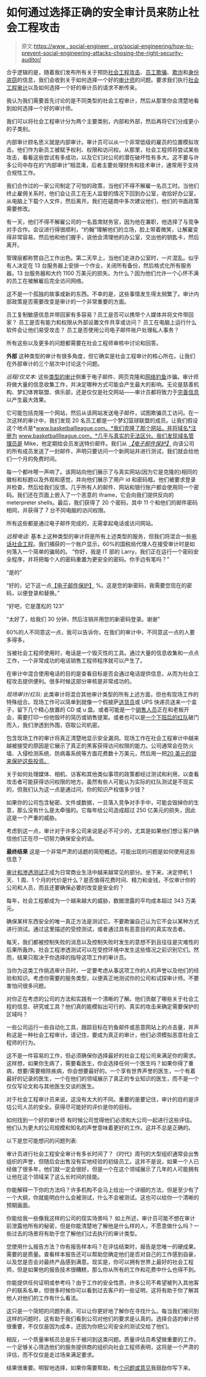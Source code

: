 # 如何通过选择正确的安全审计员来防止社会工程攻击

> 原文:[https://www . social-engineer . org/social-engineering/how-to-prevent-social-engineering-attacks-chosing-the-right-security-auditor/](https://www.social-engineer.org/social-engineering/how-to-prevent-social-engineering-attacks-chosing-the-right-security-auditor/)

合乎逻辑的是，随着我们发布所有关于预防[社会工程攻击](https://www.social-engineer.org/framework/general-discussion/attackers-might-use-social-engineering/)、[员工欺骗](https://www.social-engineer.org/framework/general-discussion/categories-social-engineers/disgruntled-employees/)、[欺诈](https://www.social-engineer.org/framework/general-discussion/categories-social-engineers/scam-artists/)和[身份盗窃](https://www.social-engineer.org/framework/general-discussion/categories-social-engineers/identity-theives/)的信息，我们会收到关于如何选择一个好的[审计师](https://www.social-engineer.org/framework/general-discussion/categories-social-engineers/penetration-testers/)的问题。要求我们执行[社会工程审计](https://www.social-engineer.com/social-engineering-services/)以及如何选择一个好的审计员的请求不断传来。

我认为我们需要首先讨论的是不同类型的社会工程审计，然后从那里你会清楚地看到如何选择一个好的审计师。

我们可以将社会工程审计分为两个主要类别，内部和外部，然后再将它们分成更小的子类别。

内部审计顾名思义就是内部审计。审计员可以从一个非常低级的雇员的位置模拟攻击。他们作为新员工被赋予权利、权限和访问权。从那里，社会工程师将尝试某些攻击，看看这些尝试有多成功，以及它们对公司的潜在破坏性有多大。这不要与许多公司中存在的“内部审计”相混淆，后者主要处理财务和技术审计，通常用于支持合规性工作。

我们合作过的一家公司制定了可怕的政策，当他们不得不解雇一名员工时。当他们终止雇佣关系时，他们会让员工在无人监督的情况下回到办公室，收拾好办公室，从电脑上下载个人文件，然后离开。我们在磋商中多次建议他们，他们的书面政策需要修改。

有一天，他们不得不解雇公司的一名首席财务官，因为他在兼职，他选择了与竞争对手合作。会议进行得很顺利，“约翰”理解他们的立场，脸上带着微笑，让解雇变得非常容易。然后他和他们握手，说他会清理他的办公室，交出他的钥匙卡，然后离开。

管理层都称赞自己工作出色。第二天早上，当他们走进办公室时，一片混乱。似乎有人决定在 13 台服务器上安排一个作业，关闭所有备份，然后格式化所有服务器。13 台服务器和大约 1100 万美元的损失。为什么？因为他们允许一个心怀不满的员工在被解雇后完全访问网络。

这不是一个孤独的故事或新的东西。不幸的是，这些事情发生得太频繁了。审计内部政策是否需要改变是审计的一个非常重要的方面。

员工复制敏感信息并带回家有多容易？员工是否可以携带个人媒体并将文件带回家？
员工是否有能力和权限从外部设置文件共享或访问？
员工在电脑上运行什么软件会让他们易受攻击？
员工是否使用公司电子邮件账户处理私人事务？

所有这些以及更多的问题都需要在社会工程师审核中讨论和回答。

**外部**
这种类型的审计有很多角度，但它确实是社会工程审计的核心所在。让我们在外部审计的三个层次中讨论这个问题。

*远程/仅文本:*
这些[类型的审计](https://www.social-engineer.org/social-engineering/stealing-credentials-via-social-engineering/)侧重于电子邮件、网页克隆和[网络钓鱼](https://www.social-engineer.org/framework/general-discussion/real-world-examples/phishing/)诈骗。审计师将做大量的信息收集工作，并决定哪种方式可能会产生最大的影响。无论是慈善机构、梦幻体育联盟、俱乐部，还是仅仅是社交网站——审计员都将致力于[完善信息](https://www.social-engineer.org/podcast/episode-006-using-the-information-we-gather-as-a-social-engineer/)以产生最大效果。

它可能包括克隆一个网站，然后从该网站发送电子邮件，试图欺骗员工访问。在一次这样的审计中，我们发现 20 名员工都是一个梦幻篮球联盟的成员。让我们假设这个地点是*www.basketballleague.com。*我们克隆了那个网站，并将域名*注册为 www.basketballlleague.com，*几乎与真实的无法区分。我们发现域名管理员是 Mike，他定期给会员发送特价邮件。我们从 *[【电子邮件保护】](/cdn-cgi/l/email-protection)* 向该公司的所有成员发送了一封邮件，声明只要访问一个新网站并进行测试，我们就会给他们一个月的免费时间。

每一个都咔嚓一声响了。该网站向他们展示了与真实网站(因为它是克隆的)相同的徽标和标题以及外观和感觉，并向他们展示了用户 id 和密码框。他们被要求登录并检查，然后给我们反馈。几乎所有人的邮件、网站和银行账户都会使用同一个密码。我们还在页面上嵌入了一个恶意的 iframe，它会向我们提供反向的 meterpreter shells。最后，我们获得了 20 个密码，其中 11 个和他们的邮件密码相同，并获得了 7 台不同电脑的访问权限。

所有这些都是通过电子邮件完成的，无需拿起电话或访问网站。

*远程电话:*
基本上这种类型的审计将是所有上述类型的服务，但我们将混合一些[电话社会工程](https://www.social-engineer.org/framework/general-discussion/common-attacks/phone/)。我们捕获的一个账户显示，60%的国税局代理人在接受审计时是如何落入一个简单的骗局的。
“你好，我是 IT 部的 Larry，我们正在运行一个密码安全程序，并将把每个人的密码重置为更安全的密码。你手边有笔吗？”

“是的”

“好的，记下这一点[【电子邮件保护】](/cdn-cgi/l/email-protection) %。这是您的新密码，我需要您现在的密码，以便登录和替换。”

“好吧，它是蓬松的 123”

“太好了，给我们 30 分钟，然后注销并用您的新密码登录。谢谢"

60%的人不同意这一点，我可以告诉你，在我们的审计中，不同意这一点的人要多得多。

当被社会工程师使用时，电话是一个毁灭性的工具。通过大量的信息收集和一点点工作，一个非常成功的电话销售工程师程序就可以产生了。

在审计中混合使用电话的目的是查看目标是否会通过电话提供信息，从而为社会工程攻击提供便利。很多时候这部分审核是非常成功的。

*现场审计/红队:*
此类审计将混合其他审计类型的所有上述方面，但也有现场工作的特殊组合。现场工作可以简单到就像一个假披萨[送货员](https://www.social-engineer.org/framework/general-discussion/common-attacks/delivery-person/)或 UPS 快递员送来一个盒子，留下几个精心放置的 CD 或 u 盘。或者可能是一个[销售人员](https://www.social-engineer.org/framework/general-discussion/categories-social-engineers/sales-people/)正在和老板开会，需要打印一份他毁坏的简历或销售提案。或者也可以是[一个下班后的红队](https://www.social-engineer.org/framework/se-tools/physical/)破门而入，我们渗透到外围，窃取公司机密。

包含现场工作的审计将真正清楚地显示安全漏洞。现场工作在社会工程审计中越来越被接受的原因是它展示了真正的黑客获得访问权限的能力。公司通常会在防火墙、入侵检测系统、防病毒系统等方面花费数十万美元，然后用一把[20 美元的锁来保护这些投资。](https://www.social-engineer.org/framework/se-tools/physical/lock-picking/)

关于如何处理媒体、相机、访客和其他类似事项的政策都经过测试和利用，以查看攻击者可能获得访问权限的地方。虽然有些人可能认为实际的红队测试是不现实的，但我们认为这一点是通过问，你的知识产权值多少钱？

如果你的公司包含秘密、文件或数据，一旦落入竞争对手手中，可能会毁掉你的生意，那么没有什么是太牵强的。它每年给公司造成超过 250 亿美元的损失，因此这是一个严重的威胁。

考虑到这一点，审计对于许多公司来说是必不可少的，尤其是如果他们想让客户确信他们正在尽一切努力确保安全的话。

**最终结果**
这是一个非常严肃的话题的简短概述。可能出现的问题是如何使用这些信息？

[审计和渗透测试](https://www.offensive-security.com/penetration-testing-services/)正成为日常商业生活中越来越常见的部分。坐下来，决定停机 1 天、1 周、1 个月的代价是什么？是否值得花费时间、精力和金钱，不仅审计你的公司和人员，而且还要确保必要的改变是安全的？

每年，社会工程都成为一个越来越大的威胁，数据泄露的平均成本超过 343 万美元。

确保某样东西安全的唯一真正方法是测试它。不要欺骗自己认为它不会以某种方式进行测试。通过这里描述的受控测试，或者通过具有恶意目的的真实攻击者。

每天，我们都被控制失败的消息以及控制失败时发生的意想不到且往往是灾难性的后果所轰炸。社会工程渗透测试可以在受控环境中发生这些情况之前识别它们。然而，结果只取决于你选择的指导这项工作的审计员。

当你为这类工作挑选审计员时，一定要考虑从事这项工作的人的声誉以及他们的经验和知识。考虑你需要的服务类型，以便真正地测试你的公司和试探审计师。不要害怕问很多问题。

对你正在考虑的公司的方法和实践有一个清晰的了解。他们贡献了哪些关于社会工程的信息、研究或工具？他们真的能模拟出可行的、真实的攻击来确定需要保护的区域吗？

一些公司运行一些自动化工具，跟踪目标在钓鱼邮件或恶意网站上的点击量，并声称这是一种社会工程审计。请记住，要成为真正的审计，他们必须模拟恶意社会工程师的行为。

这不是一件容易的工作，但必须确保你选择最好的社会工程公司来满足你的需求。这样想，如果你生病了，需要看医生，你会选择任何一个医生吗？如果你得了重病，想要/需要根除疾病，你会想要最好的。一个享有世界声誉的医生，一个有着最好的记录的医生，一个在他们的领域展示了真正的专业知识的医生，而不是一个仅仅写论文和与其他医生交谈的医生。

对于社会工程审计员来说，这没有太大的不同。重要的是要记住，审计的目的是评估公司人员的安全。获得尽可能好的评价是你的目标。

如何找到一个好的审计师
有时候公司觉得他们必须和大公司一起进行这些评估。他们认为更大的公司规模和知名的声誉意味着更好的工作。这并不总是正确的。

以下是您可能想问的问题列表:

审计员进行社会工程安全审计有多长时间了？《时代》周刊的大型组织通常会出售组织的声誉，但随后会出售没有实地经验的初级员工。这并不是说，如果一个人已经做了很多年，他们就一定会很好，但是一个在这个领域展示了几年的人可能拥有让他在这个领域呆了这么长时间的技能。

你能解释一下你的方法吗？许多机构不会马上给出一个详细的方法，但是至少有了一个大纲，你就能明白什么会被测试，什么不会被测试。这也可以给你一个清晰的预期画面。

你能给我一些像我这样的公司的现实场景吗？
如上所述，审计员可能不想在审计前泄露他所有的秘密，但是你能清楚地了解他是什么样的人，不愿意做什么吗？一些过去的场景将有助于您了解他们过去执行的审计类型。

您使用什么报告方法？你有报告样本吗？在评估结束时，报告是您唯一的硬成果。需要的是质量。查看样本报告还可以帮助您确定他们是否对自己的工作感到自豪，以及您是否会对最终产品感到满意。现实是，你可以拥有世界上最好的社会工程师，但是如果他的报告技术很糟糕，那么你从所有的工作和花费中什么也得不到。

你能提供任何证明或参考吗？由于工作的安全性质，许多公司不希望被列入其他客户的联系名单，但很多时候你可以看到过去客户的一些证明，这将有助于你了解其他人对他们的工作有什么看法。

这只是一个简短的问题列表，可以让你更好地了解你在寻找什么。每当我们被问到这样的问题时，这有助于我们看到公司对他们的要求是认真的。选择合适的审计师很重要，不仅仅是因为成本，还因为你把公司安全的测试交给了他们。

相反，一个质量审核员总是乐于被问到这类问题。质量评估员希望做重要的工作，一个足够关心筛选他们的服务提供商的组织向社会工程师表明，这将是一个严肃的评估，而不仅仅是走过场来满足要求。

结果很重要。明智地选择，如果你需要帮助，有[个问题或意见](https://www.social-engineer.org/blog/contact/)我鼓励你写下来。